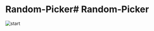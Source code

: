 # Random-Picker# Random-Picker
![start](https://user-images.githubusercontent.com/77494902/143139922-102fee90-c88b-4fc2-8096-e27ab9fc0dfa.gif)

